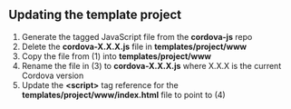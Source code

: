 Updating the template project
-----------------------------

1.  Generate the tagged JavaScript file from the **cordova-js** repo
2.  Delete the **cordova-X.X.X.js** file in **templates/project/www**
3.  Copy the file from (1) into **templates/project/www**
4.  Rename the file in (3) to **cordova-X.X.X.js** where X.X.X is the current Cordova version
5.  Update the **&lt;script&gt;** tag reference for the **templates/project/www/index.html** file to point to (4)
